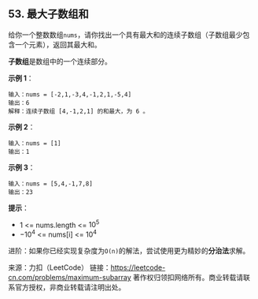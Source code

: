 ## 53. 最大子数组和

给你一个整数数组`nums`，请你找出一个具有最大和的连续子数组（子数组最少包含一个元素），返回其最大和。<br>

**子数组**是数组中的一个连续部分。<br>

**示例 1**：
```
输入：nums = [-2,1,-3,4,-1,2,1,-5,4]
输出：6
解释：连续子数组 [4,-1,2,1] 的和最大，为 6 。
```
**示例 2**：
```
输入：nums = [1]
输出：1
```
**示例 3**：
```
输入：nums = [5,4,-1,7,8]
输出：23
```
**提示**：
* 1 <= nums.length <= $10^5$
* $-10^4$ <= nums[i] <= $10^4$

进阶：如果你已经实现复杂度为`O(n)`的解法，尝试使用更为精妙的**分治法**求解。<br>

来源：力扣（LeetCode）
链接：https://leetcode-cn.com/problems/maximum-subarray
著作权归领扣网络所有。商业转载请联系官方授权，非商业转载请注明出处。